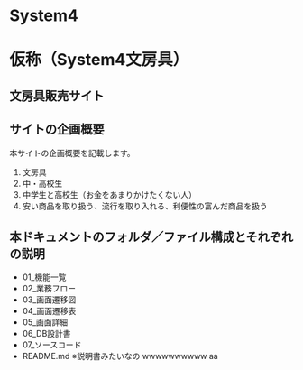 # System4
# 仮称（System4文房具）
## 文房具販売サイト

## サイトの企画概要 
本サイトの企画概要を記載します。

1. 文房具
1. 中・高校生
1. 中学生と高校生（お金をあまりかけたくない人）
1. 安い商品を取り扱う、流行を取り入れる、利便性の富んだ商品を扱う

## 本ドキュメントのフォルダ／ファイル構成とそれぞれの説明

* 01_機能一覧  
* 02_業務フロー  
* 03_画面遷移図  
* 04_画面遷移表  
* 05_画面詳細  
* 06_DB設計書  
* 07_ソースコード  
* README.md 
 ※説明書みたいなの
wwwwwwwwww
aa
